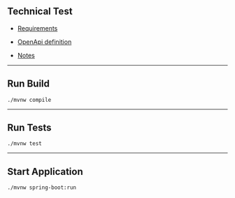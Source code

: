 ## Technical Test

- [Requirements](TECHNICAL_TEST.md)

- [OpenApi definition](doc/open-api/price.yml)

- [Notes](NOTES.md)

---

## Run Build

```
./mvnw compile
```

---

## Run Tests

```
./mvnw test
```

---

## Start Application

```
./mvnw spring-boot:run
```